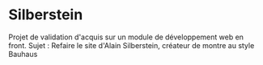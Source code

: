 # Silberstein
Projet de validation d'acquis sur un module de développement web en front.
Sujet : Refaire le site d'Alain Silberstein, créateur de montre au style Bauhaus
